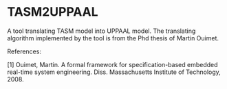 # TASM2UPPAAL

A tool translating TASM model into UPPAAL model. The translating algorithm implemented by the tool is from the Phd thesis of Martin Ouimet. 

References:

[1] Ouimet, Martin. A formal framework for specification-based embedded real-time system engineering. Diss. Massachusetts Institute of Technology, 2008.
